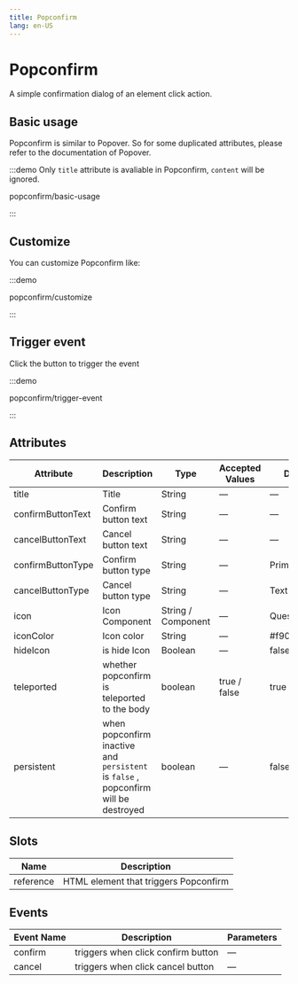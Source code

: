 ```yaml
---
title: Popconfirm
lang: en-US
---
```


# Popconfirm

A simple confirmation dialog of an element click action.

## Basic usage

Popconfirm is similar to Popover. So for some duplicated attributes, please refer to the documentation of Popover.

:::demo Only `title` attribute is avaliable in Popconfirm, `content` will be ignored.

popconfirm/basic-usage

:::

## Customize

You can customize Popconfirm like:

:::demo

popconfirm/customize

:::

## Trigger event

Click the button to trigger the event

:::demo

popconfirm/trigger-event

:::

## Attributes

| Attribute         | Description                                                                         | Type               | Accepted Values | Default        |
| ----------------- | ----------------------------------------------------------------------------------- | ------------------ | --------------- | -------------- |
| title             | Title                                                                               | String             | —               | —              |
| confirmButtonText | Confirm button text                                                                 | String             | —               | —              |
| cancelButtonText  | Cancel button text                                                                  | String             | —               | —              |
| confirmButtonType | Confirm button type                                                                 | String             | —               | Primary        |
| cancelButtonType  | Cancel button type                                                                  | String             | —               | Text           |
| icon              | Icon Component                                                                      | String / Component | —               | QuestionFilled |
| iconColor         | Icon color                                                                          | String             | —               | #f90           |
| hideIcon          | is hide Icon                                                                        | Boolean            | —               | false          |
| teleported        | whether popconfirm is teleported to the body                                        | boolean            | true / false    | true           |
| persistent        | when popconfirm inactive and `persistent` is `false` , popconfirm will be destroyed | boolean            | —               | false          |

## Slots

| Name      | Description                           |
| --------- | ------------------------------------- |
| reference | HTML element that triggers Popconfirm |

## Events

| Event Name | Description                        | Parameters |
| ---------- | ---------------------------------- | ---------- |
| confirm    | triggers when click confirm button | —          |
| cancel     | triggers when click cancel button  | —          |
